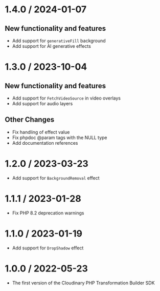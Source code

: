 1.4.0 / 2024-01-07
==================

New functionality and features
------------------------------

  * Add support for `generativeFill` background
  * Add support for AI generative effects

1.3.0 / 2023-10-04
==================

New functionality and features
------------------------------

  * Add support for `FetchVideoSource` in video overlays
  * Add support for audio layers

Other Changes
-------------

  * Fix handling of effect value
  * Fix phpdoc @param tags with the NULL type
  * Add documentation references

1.2.0 / 2023-03-23
==================

* Add support for `BackgroundRemoval` effect

1.1.1 / 2023-01-28
==================

* Fix PHP 8.2 deprecation warnings

1.1.0 / 2023-01-19
==================

  * Add support for `DropShadow` effect

1.0.0 / 2022-05-23
===================

  * The first version of the Cloudinary PHP Transformation Builder SDK
